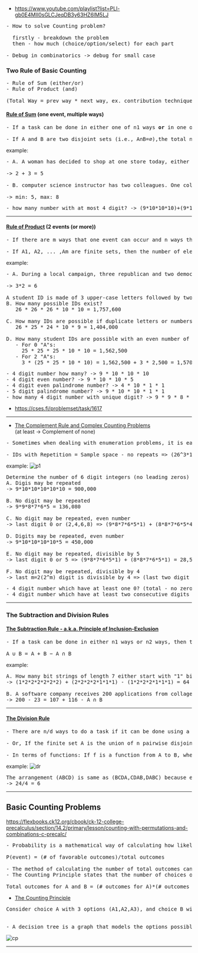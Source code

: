 - https://www.youtube.com/playlist?list=PLl-gb0E4MII0sGLCJeqDB3y63HZ6lM5LJ

<pre>
- How to solve Counting problem?

  firstly - breakdown the problem
  then - how much (choice/option/select) for each part

- Debug in combinatorics -> debug for small case
</pre>

### Two Rule of Basic Counting

<pre>
- Rule of Sum (either/or)
- Rule of Product (and)

(Total Way = prev way * next way, ex. contribution technique)
</pre>

#### <u>Rule of Sum</u> (one event, multiple ways)

<pre>
- If a task can be done in either one of n1 ways <b>or</b> in one of n2 ways, where the two sets of ways are disjoint, then there are n1+n2 ways to complete the task.

- If A and B are two disjoint sets (i.e., A∩B=∅),the total number of elements in their union is given by:∣A∪B∣=∣A∣+∣B∣
</pre>

example:

<pre>
- A. A woman has decided to shop at one store today, either in the north part of town or the south part of town. If she visits the north part of town, she will shop at either a mall, a furniture store, or a jewelry store. If she visits the south part of town then she will shop at either a clothing store or a shoe store. How many possible shops are there?ore or a shoe store. How many possible shops are there?

-> 2 + 3 = 5

- B. computer science instructor has two colleagues. One colleague has three textbooks on the analysis of algorithms and the other has 5 textbooks. If n denotes the maximum number of different books on this topic that this instructor can borrow, give the possible value(s) for n.

-> min: 5, max: 8
</pre>

<pre>
- how many number with at most 4 digit? -> (9*10*10*10)+(9*10*10)+(9*10)+9
</pre>

---

#### <u>Rule of Product</u> (2 events (or more))

<pre>
- If there are m ways that one event can occur and n ways that another event can occur, then there are m x n ways that both events can occur.

- If A1, A2, ... ,Am are finite sets, then the number of elements in the Cartesian product of these sets is the product of the number of elements of each set.
</pre>

example:

<pre>
- A. During a local campaign, three republican and two democratic candidates are nominated for president of the school board. How many possibilities exist for a pair of candidates (one from each party) to oppose each other for the eventual election.

-> 3*2 = 6

A student ID is made of 3 upper-case letters followed by two digits.
B. How many possible IDs exist?
   26 * 26 * 26 * 10 * 10 = 1,757,600

C. How many IDs are possible if duplicate letters or numbers aren't allowed?
   26 * 25 * 24 * 10 * 9 = 1,404,000

D. How many student IDs are possible with an even number of "A"s?
   - For 0 "A"s:
     25 * 25 * 25 * 10 * 10 = 1,562,500
   - For 2 "A"s:
     3 * (25 * 25 * 10 * 10) = 1,562,500 + 3 * 2,500 = 1,570,000
</pre>

<pre>
- 4 digit number how many? -> 9 * 10 * 10 * 10
- 4 digit even number? -> 9 * 10 * 10 * 5 
- 4 digit even palindrome number? -> 4 * 10 * 1 * 1
- 5 digit palindrome number? -> 9 * 10 * 10 * 1 * 1
- how many 4 digit number with unique digit? -> 9 * 9 * 8 * 7
</pre>

- https://cses.fi/problemset/task/1617

---

- <u>The Complement Rule and Complex Counting Problems</u> <br>
(at least -> Complement of none)
<pre>
- Sometimes when dealing with enumeration problems, it is easier to answer the opposite problem. That is, we can find all outcomes for which our condition isn't true, then subtract that total from our sample space, or total number of outcomes.

- IDs with Repetition = Sample space - no repeats => (26^3*10^2) - (26*25*24*10\*9)
</pre>

example:
![p1](https://i.ibb.co.com/XtfkHYX/IMG-0223.jpg)

<pre>
Determine the number of 6 digit integers (no leading zeros) in which:
A. Digis may be repeated
-> 9*10*10*10*10*10 = 900,000

B. No digit may be repeated
-> 9*9*8*7*6*5 = 136,080

C. No digit may be repeated, even number
-> last digit 0 or (2,4,6,8) => (9*8*7*6*5*1) + (8*8*7*6*5*4) = 68,800 

D. Digits may be repeated, even number
-> 9*10*10*10*10*5 = 450,000

E. No digit may be repeated, divisible by 5 
-> last digit 0 or 5 => (9*8*7*6*5*1) + (8*8*7*6*5*1) = 28,560

F. No digit may be repeated, divisible by 4 
-> last m=2(2^m) digit is divisible by 4 => (last two digit -> have one 0 or not zero) => (8*7*6*5*6(0X|X0)) + (7*7*6*5*16(24-6-2(44,88))) = 33,600
</pre>

<pre>
- 4 digit number which have at least one 0? (total - no zero) -> 9*10*10*10 - 9*9*9*9 
- 4 digit number which have at least two consecutive digits are same? -> 9*10*10*10 - 9*9*9*9
</pre>

---

### The Subtraction and Division Rules

#### <u>The Subtraction Rule - a.k.a. Principle of Inclusion-Exclusion</u>

<pre>
- If a task can be done in either n1 ways or n2 ways, then the total number of ways to do the task is n1+n2 minus the number of ways to do the task that were counted in both n1 and n2. 

A ∪ B = A + B − A ∩ B
</pre>

example:

<pre>
A. How many bit strings of length 7 either start with "1" bit or end with the 3 bit "000"?
-> (1*2*2*2*2*2*2) + (2*2*2*2*1*1*1) - (1*2*2*2*1*1*1) = 64 + 16 - 8 = (64-8)56 + (16-8)8 + 8 = 72

B. A software company receives 200 applications from collage graduations for a job planning a new ed.tech application. If 107 of the applicants majored in web development, 116 majored in computer science, and 23 majored in something else, how many applicants majored in both web development and computer science?
-> 200 - 23 = 107 + 116 - A ∩ B
</pre>

---

#### <u>The Division Rule</u>

<pre>
- There are n/d ways to do a task if it can be done using a procedure that can be carried out in n ways, where there are d corresponding outcomes per group.

- Or, If the finite set A is the union of n pairwise disjoint subsets each with d elements, then n = |A|/d

- In terms of functions: If f is a function from A to B, where both are finite sets, and for every value y belongs to B there are exactly d values x belongs to A such that f(x)=y, then |B|=|A|/d
</pre>

example:
![dr](https://i.ibb.co.com/F5VVn5h/IMG-0224.jpg)

<pre>
The arrangement (ABCD) is same as (BCDA,CDAB,DABC) because each person has the same left and right neighbors. Since there are 4 possible rotations for any seating order(one for each person being first), every unique circular arrangement is counted 4 times in the linear arrangement. To find the number of unique circular arrangements, we divide the total linear arrangements by the number of rotations.
-> 24/4 = 6  
</pre>

---

## Basic Counting Problems

https://flexbooks.ck12.org/cbook/ck-12-college-precalculus/section/14.2/primary/lesson/counting-with-permutations-and-combinations-c-precalc/

<pre>
- Probability is a mathematical way of calculating how likely an event is to occur.

P(event) = (# of favorable outcomes)/total outcomes

- The method of calculating the number of total outcomes can be stated as a general rule called the Counting Principle.
- The Counting Principle states that the number of choices or outcomes for two independent events.

Total outcomes for A and B = (# outcomes for A)*(# outcomes for B)
</pre>

- <u>The Counting Principle</u>
<pre>
Consider choice A with 3 options (A1,A2,A3), and choice B with 2 options (B1,B2). If you had to choose an option from A and then an option from B, the overall total number of options would be 3⋅2=6. The options are A1B1,A1B2,A2B1,A2B2,A3B1,A3B2.


- A decision tree is a graph that models the options possible at each stage of an experiment.
</pre>
![cp](https://i.ibb.co.com/hf4GG3w/Screenshot-from-2025-01-08-19-08-27.png)

---
